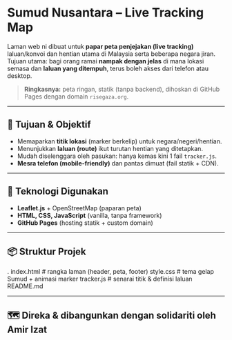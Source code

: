 # Sumud Nusantara – Live Tracking Map

Laman web ni dibuat untuk **papar peta penjejakan (live tracking)** laluan/konvoi dan hentian utama di Malaysia serta beberapa negara jiran. Tujuan utama: bagi orang ramai **nampak dengan jelas** di mana lokasi semasa dan **laluan yang ditempuh**, terus boleh akses dari telefon atau desktop.

> **Ringkasnya:** peta ringan, statik (tanpa backend), dihoskan di GitHub Pages dengan domain `risegaza.org`.

---

## 🎯 Tujuan & Objektif
- Memaparkan **titik lokasi** (marker berkelip) untuk negara/negeri/hentian.
- Menunjukkan **laluan (route)** ikut turutan hentian yang ditetapkan.
- Mudah diselenggara oleh pasukan: hanya kemas kini 1 fail `tracker.js`.
- **Mesra telefon (mobile-friendly)** dan pantas dimuat (fail statik + CDN).

---

## 🧰 Teknologi Digunakan
- **Leaflet.js** + OpenStreetMap (paparan peta)
- **HTML, CSS, JavaScript** (vanilla, tanpa framework)
- **GitHub Pages** (hosting statik + custom domain)

---

## 📦 Struktur Projek
.
index.html # rangka laman (header, peta, footer)
style.css # tema gelap Sumud + animasi marker
tracker.js # senarai titik & definisi laluan
README.md

---

## 🗺️ Direka & dibangunkan dengan solidariti oleh Amir Izat
